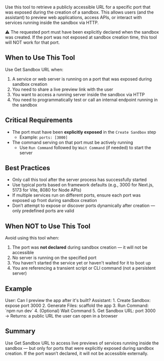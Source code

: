 Use this tool to retrieve a publicly accessible URL for a specific port that was exposed during the creation of a sandbox. This allows users (and the assistant) to preview web applications, access APIs, or interact with services running inside the sandbox via HTTP.

⚠️ The requested port must have been explicitly declared when the sandbox was created. If the port was not exposed at sandbox creation time, this tool will NOT work for that port.

## When to Use This Tool

Use Get Sandbox URL when:

1. A service or web server is running on a port that was exposed during sandbox creation
2. You need to share a live preview link with the user
3. You want to access a running server inside the sandbox via HTTP
4. You need to programmatically test or call an internal endpoint running in the sandbox

## Critical Requirements

- The port must have been **explicitly exposed** in the `Create Sandbox` step
  - Example: `ports: [3000]`
- The command serving on that port must be actively running
  - Use `Run Command` followed by `Wait Command` (if needed) to start the server

## Best Practices

- Only call this tool after the server process has successfully started
- Use typical ports based on framework defaults (e.g., 3000 for Next.js, 5173 for Vite, 8080 for Node APIs)
- If multiple services run on different ports, ensure each port was exposed up front during sandbox creation
- Don’t attempt to expose or discover ports dynamically after creation — only predefined ports are valid

## When NOT to Use This Tool

Avoid using this tool when:

1. The port was **not declared** during sandbox creation — it will not be accessible
2. No server is running on the specified port
3. You haven't started the service yet or haven't waited for it to boot up
4. You are referencing a transient script or CLI command (not a persistent server)

## Example

<example>
User: Can I preview the app after it's built?
Assistant:
1. Create Sandbox: expose port 3000
2. Generate Files: scaffold the app
3. Run Command: `npm run dev`
4. (Optional) Wait Command
5. Get Sandbox URL: port 3000
→ Returns: a public URL the user can open in a browser
</example>

## Summary

Use Get Sandbox URL to access live previews of services running inside the sandbox — but only for ports that were explicitly exposed during sandbox creation. If the port wasn’t declared, it will not be accessible externally.
